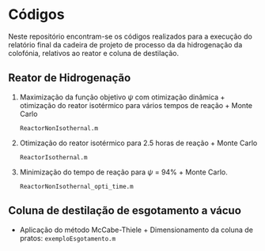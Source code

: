 # Códigos

Neste repositório encontram-se os códigos realizados para a execução do relatório final da cadeira de projeto de processo da da hidrogenação da colofónia, relativos ao reator e coluna de destilação.


## Reator de Hidrogenação

1. Maximização da função objetivo $\psi$ com otimização dinâmica + otimização do reator isotérmico para vários tempos de reação + Monte Carlo

    ``ReactorNonIsothernal.m``

2. Otimização do reator isotérmico para 2.5 horas de reação + Monte Carlo

    ``ReactorIsothernal.m``

3. Minimização do tempo de reação para $\psi$ = 94\% + Monte Carlo.

    ``ReactorNonIsothernal_opti_time.m``



## Coluna de destilação de esgotamento a vácuo

+ Aplicação do método McCabe-Thiele + Dimensionamento da coluna de pratos: ``exemploEsgotamento.m``


